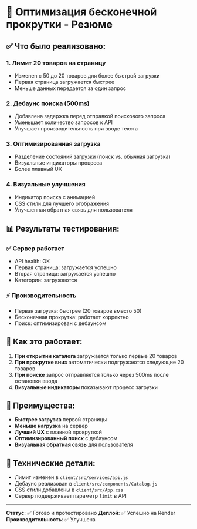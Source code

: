 # 🚀 Оптимизация бесконечной прокрутки - Резюме

## ✅ Что было реализовано:

### 1. **Лимит 20 товаров на страницу**
- Изменен с 50 до 20 товаров для более быстрой загрузки
- Первая страница загружается быстрее
- Меньше данных передается за один запрос

### 2. **Дебаунс поиска (500ms)**
- Добавлена задержка перед отправкой поискового запроса
- Уменьшает количество запросов к API
- Улучшает производительность при вводе текста

### 3. **Оптимизированная загрузка**
- Разделение состояний загрузки (поиск vs. обычная загрузка)
- Визуальные индикаторы процесса
- Более плавный UX

### 4. **Визуальные улучшения**
- Индикатор поиска с анимацией
- CSS стили для лучшего отображения
- Улучшенная обратная связь для пользователя

## 📊 Результаты тестирования:

### ✅ **Сервер работает**
- API health: OK
- Первая страница: загружается успешно
- Вторая страница: загружается успешно
- Категории: загружаются

### ⚡ **Производительность**
- Первая загрузка: быстрее (20 товаров вместо 50)
- Бесконечная прокрутка: работает корректно
- Поиск: оптимизирован с дебаунсом

## 🎯 Как это работает:

1. **При открытии каталога** загружается только первые 20 товаров
2. **При прокрутке вниз** автоматически подгружаются следующие 20 товаров
3. **При поиске** запрос отправляется только через 500ms после остановки ввода
4. **Визуальные индикаторы** показывают процесс загрузки

## 🚀 Преимущества:

- **Быстрее загрузка** первой страницы
- **Меньше нагрузка** на сервер
- **Лучший UX** с плавной прокруткой
- **Оптимизированный поиск** с дебаунсом
- **Визуальная обратная связь** для пользователя

## 📝 Технические детали:

- Лимит изменен в `client/src/services/api.js`
- Дебаунс реализован в `client/src/components/Catalog.js`
- CSS стили добавлены в `client/src/App.css`
- Сервер поддерживает параметр `limit` в API

---

**Статус**: ✅ Готово и протестировано
**Деплой**: ✅ Успешно на Render
**Производительность**: ✅ Улучшена 